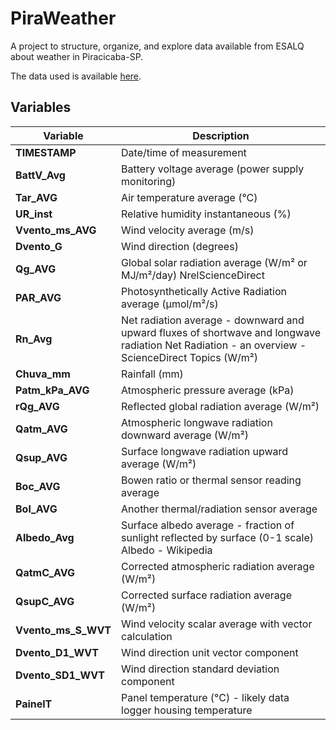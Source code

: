 # PiraWeather

A project to structure, organize, and explore data available from ESALQ
about weather in Piracicaba-SP.

The data used is available [here](http://www.leb.esalq.usp.br/leb/automatica/pagina6.html).

## Variables
| Variable | Description |
|---|---|
| **TIMESTAMP** | Date/time of measurement |
| **BattV_Avg** | Battery voltage average (power supply monitoring) |
| **Tar_AVG** | Air temperature average (°C) |
| **UR_inst** | Relative humidity instantaneous (%) |
| **Vvento_ms_AVG** | Wind velocity average (m/s) |
| **Dvento_G** | Wind direction (degrees) |
| **Qg_AVG** | Global solar radiation average (W/m² or MJ/m²/day) NrelScienceDirect |
| **PAR_AVG** | Photosynthetically Active Radiation average (µmol/m²/s) |
| **Rn_Avg** | Net radiation average - downward and upward fluxes of shortwave and longwave radiation Net Radiation - an overview - ScienceDirect Topics (W/m²) |
| **Chuva_mm** | Rainfall (mm) |
| **Patm_kPa_AVG** | Atmospheric pressure average (kPa) |
| **rQg_AVG** | Reflected global radiation average (W/m²) |
| **Qatm_AVG** | Atmospheric longwave radiation downward average (W/m²) |
| **Qsup_AVG** | Surface longwave radiation upward average (W/m²) |
| **Boc_AVG** | Bowen ratio or thermal sensor reading average |
| **Bol_AVG** | Another thermal/radiation sensor average |
| **Albedo_Avg** | Surface albedo average - fraction of sunlight reflected by surface (0-1 scale) Albedo - Wikipedia |
| **QatmC_AVG** | Corrected atmospheric radiation average (W/m²) |
| **QsupC_AVG** | Corrected surface radiation average (W/m²) |
| **Vvento_ms_S_WVT** | Wind velocity scalar average with vector calculation |
| **Dvento_D1_WVT** | Wind direction unit vector component |
| **Dvento_SD1_WVT** | Wind direction standard deviation component |
| **PainelT** | Panel temperature (°C) - likely data logger housing temperature |
